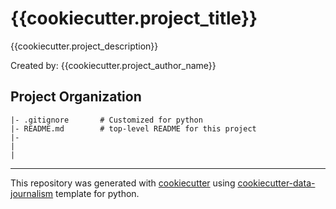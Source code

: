 # {{cookiecutter.project_title}}
{{cookiecutter.project_description}}

Created by: {{cookiecutter.project_author_name}}

## Project Organization
```
|- .gitignore       # Customized for python 
|- README.md        # top-level README for this project
|- 
|
|

```
---
This repository was generated with [cookiecutter](https://github.com/cookiecutter/cookiecutter) using [cookiecutter-data-journalism](https://github.com/fer-aguirre/cookiecutter-data-journalism.git) template for python.